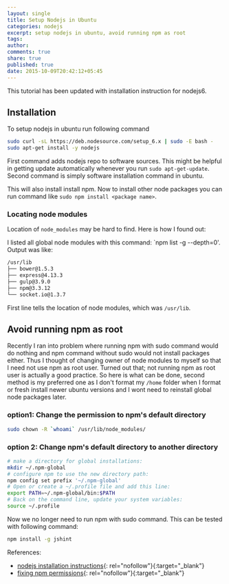 ```yaml
---
layout: single
title: Setup Nodejs in Ubuntu
categories: nodejs
excerpt: setup nodejs in ubuntu, avoid running npm as root
tags:
author:
comments: true
share: true
published: true
date: 2015-10-09T20:42:12+05:45
---
```


This tutorial has been updated with installation instruction for nodejs6.

## Installation

To setup nodejs in ubuntu run following command

```bash
sudo curl -sL https://deb.nodesource.com/setup_6.x | sudo -E bash -
sudo apt-get install -y nodejs
```

First command adds nodejs repo to software sources. This might be helpful in getting update automatically whenever you run `sudo apt-get-update`. Second command is simply software installation command in ubuntu.

This will also install install npm. Now to install other node packages you can run command like `sudo npm install <package name>`.

### Locating node modules

Location of `node_modules` may be hard to find. Here is how I found out:

I listed all global node modules with this command: `npm list -g --depth=0'. Output was like:

```bash
/usr/lib
├── bower@1.5.3
├── express@4.13.3
├── gulp@3.9.0
├── npm@3.3.12
└── socket.io@1.3.7
```

First line tells the location of node modules, which was `/usr/lib`.

## Avoid running npm as root

Recently I ran into problem where running npm with sudo command would do nothing and npm command without sudo would not install packages either. Thus I thought of changing owner of node modules to myself so that I need not use npm as root user. Turned out that; not running npm as root user is actually a good practice. So here is what can be done, second method is my preferred one as I don't format my `/home` folder when I format or fresh install newer ubuntu versions and I wont need to reinstall global node packages later.

### option1: Change the permission to npm's default directory

```bash
sudo chown -R `whoami` /usr/lib/node_modules/
```

### option 2: Change npm's default directory to another directory
```bash
# make a directory for global installations:
mkdir ~/.npm-global
# configure npm to use the new directory path:
npm config set prefix '~/.npm-global'
# Open or create a ~/.profile file and add this line:
export PATH=~/.npm-global/bin:$PATH
# Back on the command line, update your system variables:
source ~/.profile
```

Now we no longer need to run npm with sudo command. This can be tested with following command:

```bash
npm install -g jshint
```

References:

- [nodejs installation instructions](https://nodejs.org/en/download/package-manager/#debian-and-ubuntu-based-linux-distributions){: rel="nofollow"}{:target="_blank"}
- [fixing npm permissions](https://docs.npmjs.com/getting-started/fixing-npm-permissions){: rel="nofollow"}{:target="_blank"}
